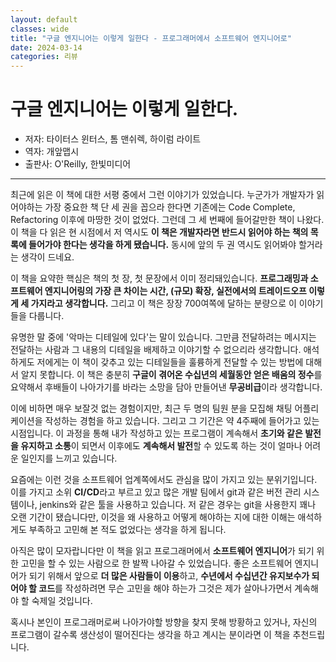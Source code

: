 ```yaml
---
layout: default
classes: wide
title: "구글 엔지니어는 이렇게 일한다 - 프로그래머에서 소프트웨어 엔지니어로"
date: 2024-03-14
categories: 리뷰
---
```


# 구글 엔지니어는 이렇게 일한다.

* 저자: 타이터스 윈터스, 톰 맨쉬렉, 하이럼 라이트
* 역자: 개앞맵시
* 출판사: O'Reilly, 한빛미디어

---

최근에 읽은 이 책에 대한 서평 중에서 그런 이야기가 있었습니다. 누군가가 개발자가 읽어야하는 가장 중요한 책 단 세 권을 꼽으라 한다면 기존에는 Code Complete, Refactoring 이후에 마땅한 것이 없었다. 그런데 그 세 번째에 들어갈만한 책이 나왔다. 이 책을 다 읽은 현 시점에서 저 역시도 **이 책은 개발자라면 반드시 읽어야 하는 책의 목록에 들어가야 한다는 생각을 하게 됐습니다.** 동시에 앞의 두 권 역시도 읽어봐야 할거라는 생각이 드네요.

이 책을 요약한 핵심은 책의 첫 장, 첫 문장에서 이미  정리돼있습니다. **프로그래밍과 소프트웨어 엔지니어링의 가장 큰 차이는 시간, (규모) 확장, 실전에서의 트레이드오프 이렇게 세 가지라고 생각합니다.** 그리고 이 책은 장장 700여쪽에 달하는 분량으로 이 이야기들을 다룹니다.

유명한 말 중에 '악마는 디테일에 있다'는 말이 있습니다. 그만큼 전달하려는 메시지는 전달하는 사람과 그 내용의 디테일을 배제하고 이야기할 수 없으리라 생각합니다. 애석하게도 저에게는 이 책이 갖추고 있는 디테일들을 훌륭하게 전달할 수 있는 방법에 대해서 알지 못합니다. 이 책은 충분히 **구글이 겪어온 수십년의 세월동안 얻은 배움의 정수**를 요약해서 후배들이 나아가기를 바라는 소망을 담아 만들어낸 **무공비급**이라 생각합니다.

이에 비하면 매우 보잘것 없는 경험이지만, 최근 두 명의 팀원 분을 모집해 채팅 어플리케이션을 작성하는 경험을 하고 있습니다. 그리고 그 기간은 약 4주째에 들어가고 있는 시점입니다. 이 과정을 통해 내가 작성하고 있는 프로그램이 계속해서 **초기와 같은 발전을 유지하고 소통**이 되면서 이후에도 **계속해서 발전**할 수 있도록 하는 것이 얼마나 어려운 일인지를 느끼고 있습니다.

요즘에는 이런 것을 소프트웨어 업계쪽에서도 관심을 많이 가지고 있는 분위기입니다. 이를 가지고 소위 **CI/CD**라고 부르고 있고 많은 개발 팀에서 git과 같은 버전 관리 시스템이나, jenkins와 같은 툴을 사용하고 있습니다. 저 같은 경우는 git을 사용한지 꽤나 오랜 기간이 됐습니다만, 이것을 왜 사용하고 어떻게 해야하는 지에 대한 이해는 애석하게도 부족하고 고민해 본 적도 없었다는 생각을 하게 됩니다.

아직은 많이 모자랍니다만 이 책을 읽고 프로그래머에서 **소프트웨어 엔지니어**가 되기 위한 고민을 할 수 있는 사람으로 한 발짝 나아갈 수 있었습니다. 좋은 소프트웨어 엔지니어가 되기 위해서 앞으로 **더 많은 사람들이 이용**하고, **수년에서 수십년간 유지보수가 되어야 할 코드**를 작성하려면 무슨 고민을 해야 하는가 그것은 제가 살아나가면서 계속해야 할 숙제일 것입니다.

혹시나 본인이 프로그래머로써 나아가야할 방향을 찾지 못해 방황하고 있거나, 자신의 프로그램이 갈수록 생산성이 떨어진다는 생각을 하고 계시는 분이라면 이 책을 추천드립니다.